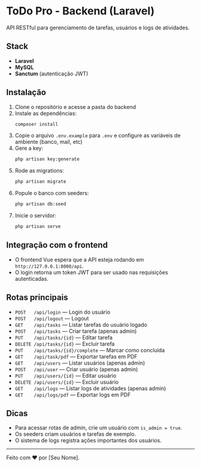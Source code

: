 # ToDo Pro - Backend (Laravel)

API RESTful para gerenciamento de tarefas, usuários e logs de atividades.

## Stack
- **Laravel**
- **MySQL**
- **Sanctum** (autenticação JWT)

## Instalação

1. Clone o repositório e acesse a pasta do backend
2. Instale as dependências:
   ```sh
   composer install
   ```
3. Copie o arquivo `.env.example` para `.env` e configure as variáveis de ambiente (banco, mail, etc)
4. Gere a key:
   ```sh
   php artisan key:generate
   ```
5. Rode as migrations:
   ```sh
   php artisan migrate
   ```
6. Popule o banco com seeders:
   ```sh
   php artisan db:seed
   ```
7. Inicie o servidor:
   ```sh
   php artisan serve
   ```

## Integração com o frontend
- O frontend Vue espera que a API esteja rodando em `http://127.0.0.1:8000/api`.
- O login retorna um token JWT para ser usado nas requisições autenticadas.

## Rotas principais
- `POST   /api/login` — Login do usuário
- `POST   /api/logout` — Logout
- `GET    /api/tasks` — Listar tarefas do usuário logado
- `POST   /api/tasks` — Criar tarefa (apenas admin)
- `PUT    /api/tasks/{id}` — Editar tarefa
- `DELETE /api/tasks/{id}` — Excluir tarefa
- `PUT    /api/tasks/{id}/complete` — Marcar como concluída
- `GET    /api/task/pdf` — Exportar tarefas em PDF
- `GET    /api/users` — Listar usuários (apenas admin)
- `POST   /api/user` — Criar usuário (apenas admin)
- `PUT    /api/users/{id}` — Editar usuário
- `DELETE /api/users/{id}` — Excluir usuário
- `GET    /api/logs` — Listar logs de atividades (apenas admin)
- `GET    /api/logs/pdf` — Exportar logs em PDF

## Dicas
- Para acessar rotas de admin, crie um usuário com `is_admin = true`.
- Os seeders criam usuários e tarefas de exemplo.
- O sistema de logs registra ações importantes dos usuários.

---

Feito com ♥ por [Seu Nome]. 